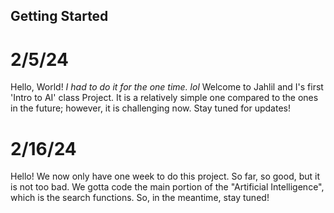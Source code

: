 ## Getting Started

# 2/5/24
Hello, World! *I had to do it for the one time. lol* Welcome to Jahlil and I's first 'Intro to AI' class Project. It is a relatively simple one compared to the ones in the future; however, it is challenging now. Stay tuned for updates!

# 2/16/24
Hello! We now only have one week to do this project. So far, so good, but it is not too bad. We gotta code the main portion of the "Artificial Intelligence", which is the search functions. So, in the meantime, stay tuned!
